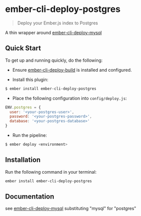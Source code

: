 # ember-cli-deploy-postgres

> Deploy your Ember.js index to Postgres

A thin wrapper around [ember-cli-deploy-mysql](https://github.com/mwpastore/ember-cli-deploy-mysql)

## Quick Start

To get up and running quickly, do the following:

- Ensure [ember-cli-deploy-build][4] is installed and configured.

- Install this plugin:

```sh
$ ember install ember-cli-deploy-postgres
```

- Place the following configuration into `config/deploy.js`:

```javascript
ENV.postgres = {
  user: '<your-postgres-user>',
  password: '<your-postgres-password>',
  database: '<your-postgres-database>'
}
```

- Run the pipeline:

```sh
$ ember deploy <environment>
```

## Installation

Run the following command in your terminal:

```sh
ember install ember-cli-deploy-postgres
```

## Documentation

see [ember-cli-deploy-mysql](https://github.com/mwpastore/ember-cli-deploy-mysql) substituting "mysql" for "postgres"

[1]: https://github.com/lukemelia/ember-cli-deploy-lightning-pack "ember-cli-deploy-lightning-pack"
[2]: http://ember-cli.github.io/ember-cli-deploy/plugins "Plugin Documentation"
[3]: https://github.com/felixge/node-mysql "MySQL client"
[4]: https://github.com/ember-cli-deploy/ember-cli-deploy-build "ember-cli-deploy-build"
[5]: https://github.com/ember-cli/ember-cli-deploy "ember-cli-deploy"
[6]: https://github.com/ember-cli-deploy/ember-cli-deploy-revision-data "ember-cli-deploy-revision-data"
[7]: https://github.com/ember-cli-deploy/ember-cli-deploy-ssh-tunnel "ember-cli-deploy-ssh-tunnel"
[8]: https://github.com/ember-cli-deploy/ember-cli-deploy-redis "ember-cli-deploy-redis"
